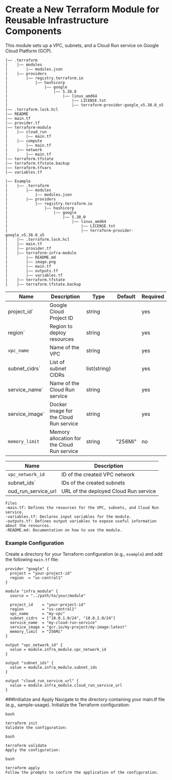 # Create a New Terraform Module for Reusable Infrastructure Components

This module sets up a VPC, subnets, and a Cloud Run service on Google Cloud Platform (GCP).

```
|—— .terraform
|    |—— modules
|        |—— modules.json
|    |—— providers
|        |—— registry.terraform.io
|            |—— hashicorp
|                |—— google
|                    |—— 5.38.0
|                        |—— linux_amd64
|                            |—— LICENSE.txt
|                            |—— terraform-provider-google_v5.38.0_x5
|—— .terraform.lock.hcl
|—— README
|—— main.tf
|—— provider.tf
|—— terraform-module
|    |—— cloud_run
|        |—— main.tf
|    |—— compute
|        |—— main.tf
|    |—— network
|        |—— main.tf
|—— terraform.tfstate
|—— terraform.tfstate.backup
|—— terraform.tfvars
|—— variables.tf
```





```
|—— Example
|    |—— .terraform
|        |—— modules
|            |—— modules.json
|        |—— providers
|            |—— registry.terraform.io
|                |—— hashicorp
|                    |—— google
|                        |—— 5.38.0
|                            |—— linux_amd64
|                                |—— LICENSE.txt
|                                |—— terraform-provider-google_v5.38.0_x5
|    |—— .terraform.lock.hcl
|    |—— main.tf
|    |—— provider.tf
|    |—— terraform-infra-module
|        |—— README.md
|        |—— image.png
|        |—— main.tf
|        |—— outputs.tf
|        |—— variables.tf
|    |—— terraform.tfstate
|    |—— terraform.tfstate.backup
```
| Name           | Description                                 | Type         | Default | Required |
|----------------|---------------------------------------------|--------------|---------|----------|
| project_id`    | Google Cloud Project ID                     | string       |         | yes      |
| region`        | Region to deploy resources                  | string       |         | yes      |
| `vpc_name`     | Name of the VPC                             | string       |         | yes      |
| subnet_cidrs`  | List of subnet CIDRs                        | list(string) |         | yes      |
| service_name`  | Name of the Cloud Run service               | string       |         | yes      |
| service_image` | Docker image for the Cloud Run service      | string       |         | yes      |
| `memory_limit` | Memory allocation for the Cloud Run service | string       | "256Mi" | no       |

| Name                | Description                           |
|---------------------|---------------------------------------|
| `vpc_network_id`    | ID of the created VPC network         |
| subnet_ids`         | IDs of the created subnets            |
| oud_run_service_url | URL of the deployed Cloud Run service |

```
Files
-main.tf: Defines the resources for the VPC, subnets, and Cloud Run service.
-variables.tf: Declares input variables for the module.
-outputs.tf: Defines output variables to expose useful information about the resources.
-README.md: Documentation on how to use the module.
```
### Example Configuration

Create a directory for your Terraform configuration (e.g., `example`) and add the following `main.tf` file:

```hcl
provider "google" {
  project = "your-project-id"
  region  = "us-central1"
}

module "infra_module" {
  source = "../path/to/your/module"

  project_id    = "your-project-id"
  region        = "us-central1"
  vpc_name      = "my-vpc"
  subnet_cidrs  = ["10.0.1.0/24", "10.0.2.0/24"]
  service_name  = "my-cloud-run-service"
  service_image = "gcr.io/my-project/my-image:latest"
  memory_limit  = "256Mi"
}

output "vpc_network_id" {
  value = module.infra_module.vpc_network_id
}

output "subnet_ids" {
  value = module.infra_module.subnet_ids
}

output "cloud_run_service_url" {
  value = module.infra_module.cloud_run_service_url
}

```

###Initialize and Apply
Navigate to the directory containing your main.tf file (e.g., sample-usage).
Initialize the Terraform configuration:
```
bash

terraform init
Validate the configuration:
```
```
bash

terraform validate
Apply the configuration:
```
```
bash

terraform apply
Follow the prompts to confirm the application of the configuration.
```

